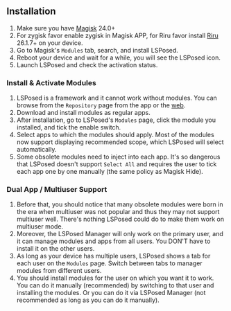 ## Installation
1. Make sure you have [Magisk](https://topjohnwu.github.io/Magisk/install.html) 24.0+ 
1. For zygisk favor enable zygisk in Magisk APP, for Riru favor install [Riru](https://github.com/RikkaApps/Riru#install) 26.1.7+ on your device.
1. Go to Magisk's `Modules` tab, search, and install LSPosed.
1. Reboot your device and wait for a while, you will see the LSPosed icon.
1. Launch LSPosed and check the activation status.

### Install & Activate Modules
1. LSPosed is a framework and it cannot work without modules. You can browse from the `Repository` page from the app or the [web](http://modules.lsposed.org/).
1. Download and install modules as regular apps.
1. After installation, go to LSPosed's `Modules` page, click the module you installed, and tick the enable switch.
1. Select apps to which the modules should apply. Most of the modules now support displaying recommended scope, which LSPosed will select automatically.
1. Some obsolete modules need to inject into each app. It's so dangerous that LSPosed doesn't support `Select All` and requires the user to tick each app one by one manually (the same policy as Magisk Hide).

### Dual App / Multiuser Support
1. Before that, you should notice that many obsolete modules were born in the era when multiuser was not popular and thus they may not support multiuser well. There's nothing LSPosed could do to make them work on multiuser mode.
1. Moreover, the LSPosed Manager will only work on the primary user, and it can manage modules and apps from all users. You DON'T have to install it on the other users.
1. As long as your device has multiple users, LSPosed shows a tab for each user on the `Modules` page. Switch between tabs to manager modules from different users.
1. You should install modules for the user on which you want it to work. You can do it manually (recommended) by switching to that user and installing the modules. Or you can do it via LSPosed Manager (not recommended as long as you can do it manually).


